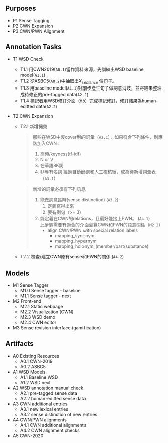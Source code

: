 Purposes
--------
* P1 Sense Tagging
* P2 CWN Expansion
* P3 CWN/PWN Alignment

Annotation Tasks
----------------
* T1 WSD Check  
  * T1.1 用CWN2019(`A0.1`)當作資料來源，先訓練出WSD baseline model(`A1.1`)
  * T1.2 從ASBC5(`A0.2`)中抽取出$X_{sentence}$ 個句子。
  * T1.3 用baseline model(`A1.1`)對前步產生句子做詞意消岐，並將結果整理成待修正的pre-tagged data(`A2.1`)
  * T1.4 標記者用WSD修訂介面（`M3`）完成標記修訂，修訂結果為human-editted data(`A2.2`)

* T2 CWN Expansion  
  * T2.1 新增詞彙
    > 那些在WSD中沒cover到的詞彙（`A2.1`），如果符合下列條件，則應該加入CWN：
    > 1. 高頻/keyness(tf-idf)  
    > 2. N or V
    > 3. 在華語8K詞
    > 4. 非專有名詞
    > 經過自動篩選和人工檢核後，成為待新增詞彙表（`A3.1`）

    > 新增的詞彙必須有下列訊息
    > 1. 能做詞意區辨(sense distinction) (`A3.2`):
    >    1. 定義寫得出來
    >    2. 要有例句（>= 3）
    > 2. 能定義在CWN的relations，且最好能接上PWN。 (`A4.1`)  
    >    此步驟需要有適合的介面瀏覽CWN和PWN的語意關係（`M2.2`） 
    >    * align CWN/PWN with special relation labels
    >      * mapping_synonym
    >      * mapping_hypernym
    >      * mapping_holonym_(member/part/substance)
    
  * T2.2 檢查/建立CWN原有sense和PWN的關係 (`A4.2`)

Models
------
* M1 Sense Tagger
    * M1.0 Sense tagger - baseline
    * M1.1 Sense tagger - next
* M2 Front-end
    * M2.1 Static webpage
    * M2.2 Visualization (CWN)
    * M2.3 WSD demo
    * M2.4 CWN editor    
* M3 Sense revision interface (gamification)

Artifacts
----------
* A0 Existing Resources
    * A0.1 CWN-2019
    * A0.2 ASBC5
* A1 WSD Models
    * A1.1 Baseline WSD
    * A1.2 WSD next
* A2 WSD annotation manual check
    * A2.1 pre-tagged sense data
    * A2.2 human-editted sense data
* A3 CWN additional entries
    * A3.1 new lexical entries
    * A3.2 sense distinction of new entries
* A4 CWN/PWN alignments
    * A4.1 CWN additional alignments
    * A4.2 CWN alignment checks
* A5 CWN-2020
